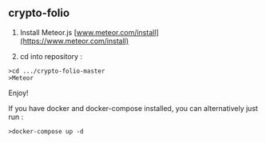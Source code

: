 ## crypto-folio

1. Install Meteor.js 
[www.meteor.com/install](https://www.meteor.com/install)

2. cd into repository :
```
>cd .../crypto-folio-master
>Meteor
```

Enjoy!

If you have docker and docker-compose installed, you can alternatively just run :
```
>docker-compose up -d
```

